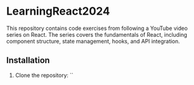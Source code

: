 # LearningReact2024

This repository contains code exercises from following a YouTube video series on React. The series covers the fundamentals of React, including component structure, state management, hooks, and API integration.


## Installation

1. Clone the repository: ``
